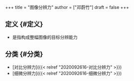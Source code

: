 +++
title = "图像分辨力"
author = ["邓蔚竹"]
draft = false
+++

## 定义 {#定义}

-   是指构成整幅图像的目标分辨能力


## 分类 {#分类}

-   [对比分辨力]({{< relref "2020092616-对比分辨力" >}})
-   [细微分辨力]({{< relref "2020092616-细微分辨力" >}})